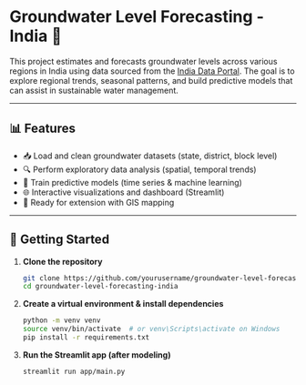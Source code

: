 # Groundwater Level Forecasting - India 🌊

This project estimates and forecasts groundwater levels across various regions in India using data sourced from the [India Data Portal](https://ckandev.indiadataportal.com). The goal is to explore regional trends, seasonal patterns, and build predictive models that can assist in sustainable water management.

---

## 📊 Features

- 📥 Load and clean groundwater datasets (state, district, block level)
- 🔍 Perform exploratory data analysis (spatial, temporal trends)
- 🧠 Train predictive models (time series & machine learning)
- 🌐 Interactive visualizations and dashboard (Streamlit)
- 📌 Ready for extension with GIS mapping

---

## 🚀 Getting Started

1. **Clone the repository**
   ```bash
   git clone https://github.com/yourusername/groundwater-level-forecasting-india.git
   cd groundwater-level-forecasting-india

2. **Create a virtual environment & install dependencies**
    ```bash
    python -m venv venv
    source venv/bin/activate  # or venv\Scripts\activate on Windows
    pip install -r requirements.txt

3. **Run the Streamlit app (after modeling)**
    ```bash
    streamlit run app/main.py
